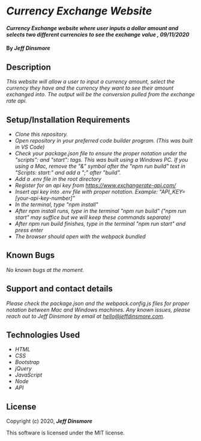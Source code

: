 # _Currency Exchange Website_

#### _Currency Exchange website where user inputs a dollar amount and selects two different currencies to see the exchange value , 09/11/2020_

#### By _Jeff Dinsmore_

## Description

_This website will allow a user to input a currency amount, select the currency they have and the currency they want to see their amount exchanged into. The output will be the conversion pulled from the exchange rate api._

## Setup/Installation Requirements

* _Clone this repository._
* _Open repository in your preferred code builder program. (This was built in VS Code)_
* _Check your package.json file to ensure the proper notation under the "scripts": and "start": tags. This was built using a Windows PC. If you using a Mac, remove the "&" symbol after the "npm run build" text in "Scripts: start:" and add a ";" after "build"._
* _Add a .env file in the root directory_
* _Register for an api key from https://www.exchangerate-api.com/_
* _Insert api key into .env file with proper notation. Example: "API_KEY=[your-api-key-number]"_
* _In the terminal, type "npm install"_
* _After npm install runs, type in the terminal "npm run build" ("npm run start" may suffice but we will keep these commands separate)_
* _After npm run build finishes, type in the terminal "npm run start" and press enter_
* _The browser should open with the webpack bundled_

## Known Bugs

_No known bugs at the moment._

## Support and contact details

_Please check the package.json and the webpack.config.js files for proper notation between Mac and Windows machines._
_Any known issues, please reach out to Jeff Dinsmore by email at hello@jeffdinsmore.com._

## Technologies Used

* _HTML_
* _CSS_
* _Bootstrap_
* _jQuery_
* _JavaScript_
* _Node_
* _API_

## License

Copyright (c) 2020, **_Jeff Dinsmore_**

This software is licensed under the MIT license.